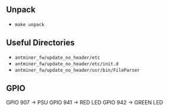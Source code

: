 ## Unpack

- `make unpack`

## Useful Directories

- `antminer_fw/update_no_header/etc`
- `antminer_fw/update_no_header/etc/init.d`
- `antminer_fw/update_no_header/usr/bin/FileParser`

## GPIO

GPIO 907 -> PSU
GPIO 941 -> RED LED
GPIO 942 -> GREEN LED
